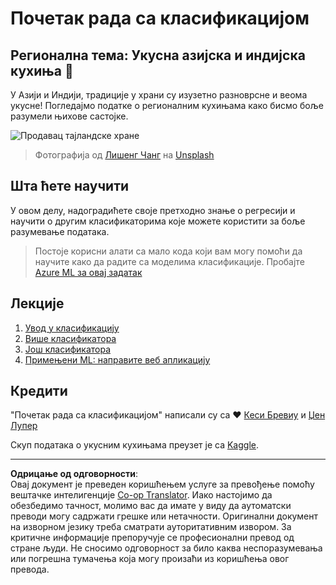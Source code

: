<!--
CO_OP_TRANSLATOR_METADATA:
{
  "original_hash": "74e809ffd1e613a1058bbc3e9600859e",
  "translation_date": "2025-09-05T13:02:55+00:00",
  "source_file": "4-Classification/README.md",
  "language_code": "sr"
}
-->
# Почетак рада са класификацијом

## Регионална тема: Укусна азијска и индијска кухиња 🍜

У Азији и Индији, традиције у храни су изузетно разноврсне и веома укусне! Погледајмо податке о регионалним кухињама како бисмо боље разумели њихове састојке.

![Продавац тајландске хране](../../../4-Classification/images/thai-food.jpg)
> Фотографија од <a href="https://unsplash.com/@changlisheng?utm_source=unsplash&utm_medium=referral&utm_content=creditCopyText">Лишенг Чанг</a> на <a href="https://unsplash.com/s/photos/asian-food?utm_source=unsplash&utm_medium=referral&utm_content=creditCopyText">Unsplash</a>
  
## Шта ћете научити

У овом делу, надоградићете своје претходно знање о регресији и научити о другим класификаторима које можете користити за боље разумевање података.

> Постоје корисни алати са мало кода који вам могу помоћи да научите како да радите са моделима класификације. Пробајте [Azure ML за овај задатак](https://docs.microsoft.com/learn/modules/create-classification-model-azure-machine-learning-designer/?WT.mc_id=academic-77952-leestott)

## Лекције

1. [Увод у класификацију](1-Introduction/README.md)
2. [Више класификатора](2-Classifiers-1/README.md)
3. [Још класификатора](3-Classifiers-2/README.md)
4. [Примењени ML: направите веб апликацију](4-Applied/README.md)

## Кредити

"Почетак рада са класификацијом" написали су са ♥️ [Кеси Бревиу](https://www.twitter.com/cassiebreviu) и [Џен Лупер](https://www.twitter.com/jenlooper)

Скуп података о укусним кухињама преузет је са [Kaggle](https://www.kaggle.com/hoandan/asian-and-indian-cuisines).

---

**Одрицање од одговорности**:  
Овај документ је преведен коришћењем услуге за превођење помоћу вештачке интелигенције [Co-op Translator](https://github.com/Azure/co-op-translator). Иако настојимо да обезбедимо тачност, молимо вас да имате у виду да аутоматски преводи могу садржати грешке или нетачности. Оригинални документ на изворном језику треба сматрати ауторитативним извором. За критичне информације препоручује се професионални превод од стране људи. Не сносимо одговорност за било каква неспоразумевања или погрешна тумачења која могу произаћи из коришћења овог превода.